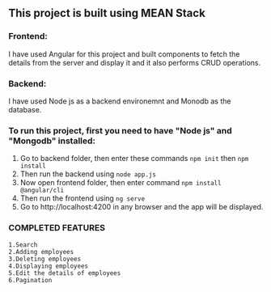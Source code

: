 ## This project is built using MEAN Stack
### Frontend:
I have used Angular for this project and built components to fetch the details from the server and display it
and it also performs CRUD operations.
### Backend:
I have used Node js as a backend environemnt and Monodb as the database.
### To run this project, first you need to have "Node js" and "Mongodb" installed:

1. Go to backend folder, then enter these commands
`npm init` then `npm install`
2. Then run the backend using 
`node app.js`
3. Now open frontend folder, then enter command
`npm install @angular/cli`
4. Then run the frontend using 
`ng serve`
5. Go to http://localhost:4200 in any browser and the app will be displayed.

### COMPLETED FEATURES
	1.Search
	2.Adding employees
	3.Deleting employees
	4.Displaying employees
	5.Edit the details of employees
	6.Pagination

